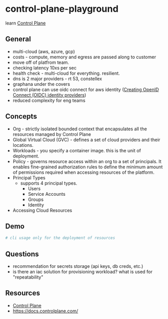 # control-plane-playground

learn [Control Plane](https://controlplane.com/)

## General

- multi-cloud (aws, azure, gcp)
- costs - compute, memory and egress are passed along to customer
- move off of platfrom team.
- checking latency 10xs per sec
- health check - multi-cloud for everything.  resilient.
- dns is 2 major providers - rt 53, constellex
- graphana under the covers
- control plane can use oidc connect for aws identity ([Creating OpenID Connect (OIDC) identity providers](https://docs.aws.amazon.com/IAM/latest/UserGuide/id_roles_providers_create_oidc.html))
- reduced complexity for eng teams

## Concepts

- Org - strictly isolated bounded context that encapsulates all the resources managed by Control Plane
- Global Virtual Cloud (GVC) - defines a set of cloud providers and their locations.
- Workloads - you specify a container image.  this is the unit of deployment.
- Policy - governs resource access within an org to a set of principals. It enables fine-grained authorization rules to define the minimum amount of permissions required when accessing resources of the platform.
- Principal Types
  - supports 4 principal types.
    - Users
    - Service Accounts
    - Groups
    - Identity
- Accessing Cloud Resources

## Demo



```sh
# cli usage only for the deployment of resources


```

## Questions

- recommendation for secrets storage (api keys, db creds, etc.)
- is there an iac solution for provisioning workload?  what is used for "repeatability"

## Resources

- [Control Plane](https://controlplane.com/)
- <https://docs.controlplane.com/>